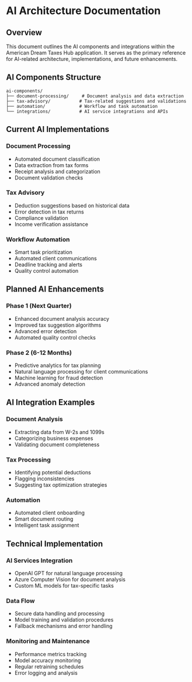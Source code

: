 # AI Architecture Documentation

## Overview

This document outlines the AI components and integrations within the American Dream Taxes Hub application. It serves as the primary reference for AI-related architecture, implementations, and future enhancements.

## AI Components Structure

```
ai-components/
├── document-processing/     # Document analysis and data extraction
├── tax-advisory/           # Tax-related suggestions and validations
├── automation/             # Workflow and task automation
└── integrations/           # AI service integrations and APIs
```

## Current AI Implementations

### Document Processing
- Automated document classification
- Data extraction from tax forms
- Receipt analysis and categorization
- Document validation checks

### Tax Advisory
- Deduction suggestions based on historical data
- Error detection in tax returns
- Compliance validation
- Income verification assistance

### Workflow Automation
- Smart task prioritization
- Automated client communications
- Deadline tracking and alerts
- Quality control automation

## Planned AI Enhancements

### Phase 1 (Next Quarter)
- Enhanced document analysis accuracy
- Improved tax suggestion algorithms
- Advanced error detection
- Automated quality control checks

### Phase 2 (6-12 Months)
- Predictive analytics for tax planning
- Natural language processing for client communications
- Machine learning for fraud detection
- Advanced anomaly detection

## AI Integration Examples

### Document Analysis
- Extracting data from W-2s and 1099s
- Categorizing business expenses
- Validating document completeness

### Tax Processing
- Identifying potential deductions
- Flagging inconsistencies
- Suggesting tax optimization strategies

### Automation
- Automated client onboarding
- Smart document routing
- Intelligent task assignment

## Technical Implementation

### AI Services Integration
- OpenAI GPT for natural language processing
- Azure Computer Vision for document analysis
- Custom ML models for tax-specific tasks

### Data Flow
- Secure data handling and processing
- Model training and validation procedures
- Fallback mechanisms and error handling

### Monitoring and Maintenance
- Performance metrics tracking
- Model accuracy monitoring
- Regular retraining schedules
- Error logging and analysis